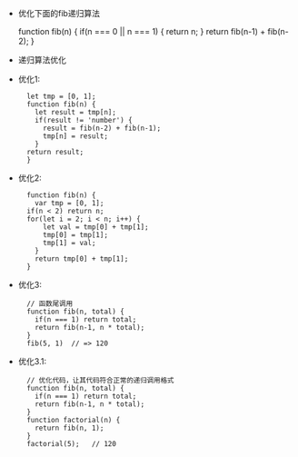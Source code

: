 - 优化下面的fib递归算法

	function fib(n) {
	  if(n === 0 || n === 1) {
	    return n;
	  }
	  return fib(n-1) + fib(n-2);
	}


- 递归算法优化

- 优化1:

		let tmp = [0, 1];
		function fib(n) {
		  let result = tmp[n];
		  if(result != 'number') {
		    result = fib(n-2) + fib(n-1);
			tmp[n] = result;
		  }
		return result;
		}
		
- 优化2:
		
		function fib(n) {
		  var tmp = [0, 1];
		if(n < 2) return n;
		for(let i = 2; i < n; i++) {
			let val = tmp[0] + tmp[1];
			tmp[0] = tmp[1];
			tmp[1] = val;
		  }
		  return tmp[0] + tmp[1];
		}

- 优化3:
		
	   	// 函数尾调用
       	function fib(n, total) {
 	      if(n === 1) return total;
		  return fib(n-1, n * total);
        }
        fib(5, 1)  // => 120
	
- 优化3.1:
		
		// 优化代码，让其代码符合正常的递归调用格式
		function fib(n, total) {
		  if(n === 1) return total;
          return fib(n-1, n * total);
		}
		function factorial(n) {
		  return fib(n, 1);	
		}
		factorial(5);	// 120
